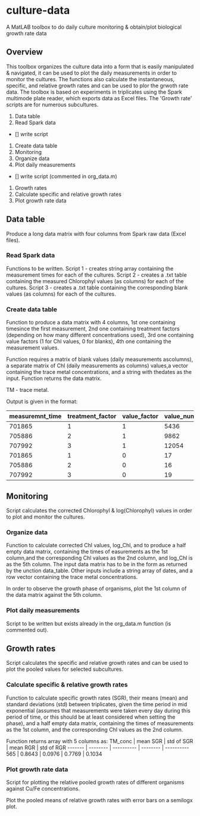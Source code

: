 # culture-data
A MatLAB toolbox to do daily culture monitoring &amp; obtain/plot biological growth rate data 

## Overview
This toolbox organizes the culture data into a form that is easily manipulated & navigated, it can be used to plot the daily measurements in order to monitor the cultures. The functions also calculate the instantaneous, specific, and relative growth rates and can be used to plor the grwoth rate data. The toolbox is based on experiments in triplicates using the Spark multimode plate reader, which exports data as Excel files. The 'Growth rate' scripts are for numerous subcultures.  

1. Data table 
  1. Read Spark data
  - [] write script
  1. Create data table 
1. Monitoring
  1. Organize data 
  1. Plot daily measurements
  - [] write script (commented in org_data.m)
1. Growth rates
  1. Calculate specific and relative growth rates
  1. Plot growth rate data
  
## Data table 
Produce a long data matrix with four columns from Spark raw data (Excel files). 
### Read Spark data 
Functions to be written. 
Script 1 - creates string array containing the measurement times for each of the cultures. 
Script 2 - creates a .txt table containing the measured Chlorophyl values (as columns) for each of the cultures. 
Script 3 - creates a .txt table containing the corresponding blank values (as columns) for each of the cultures. 
### Create data table
Function to produce a data matrix with 4 columns, 1st one containing timesince the first measurement, 2nd one containing treatment factors (depending on how many different concentrations used), 3rd one containing value factors (1 for Chl values, 0 for blanks), 4th one containing the measurement values.

Function requires a matrix of blank values (daily measurements ascolumns), a separate matrix of Chl (daily measurements as columns) values,a vector containing the trace metal concentrations, and a string with thedates as the input. Function returns the data matrix.

TM - trace metal. 

Output is given in the format: 

measuremnt_time | treatment_factor | value_factor | value_num
--------------- | ---------------- | ------------ | --------- 
701865 | 1 | 1 | 5436
705886 | 2 | 1 | 9862
707992 | 3 | 1 | 12054
701865 | 1 | 0 | 17
705886 | 2 | 0 | 16
707992 | 3 | 0 | 19

## Monitoring
Script calculates the corrected Chlorophyl & log(Chlorophyl) values in order to plot and monitor the cultures. 
### Organize data 
Function to calculate corrected Chl values, log_Chl, and to produce a half empty data matrix, containing the times of easurements as the 1st column,and the corresponding Chl values as the 2nd column, and log_Chl is as the 5th column. The input data matrix has to be in the form as returned by the unction data_table. Other inputs include a string array of dates, and a row vector containing the trace metal concentrations.

In order to observe the growth phase of organisms, plot the 1st column of the data matrix against the 5th column.
### Plot daily measurements
Script to be written but exists already in the org_data.m function (is commented out). 

## Growth rates
Script calculates the specific and relative growth rates and can be used to plot the pooled values for selected subcultures. 
### Calculate specific & relative growth rates
Function to calculate specific growth rates (SGR), their means (mean) and standard deviations (std) between triplicates, given the time period in mid exponential (assumes that measurements were taken every day during this period of time, or this should be at least considered when setting the phase), and a half empty data matrix, containing the times of measurements as the 1st column, and the corresponding Chl values as the 2nd column.

Function returns array with 5 columns as: 
TM_conc | mean SGR | std of SGR | mean RGR | std of RGR
------- | -------- | ---------- | -------- | ----------
565 | 0.8643 | 0.0976 | 0.7769 | 0.1034
### Plot growth rate data
Script for plotting the relative pooled growth rates of different organisms against Cu/Fe concentrations.

Plot the pooled means of relative growth rates with error bars on a semilogx plot.
